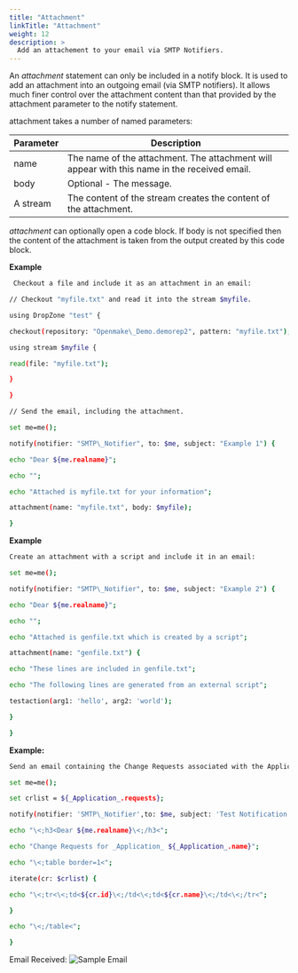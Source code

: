 ```yaml
---
title: "Attachment"
linkTitle: "Attachment"
weight: 12
description: >
  Add an attachement to your email via SMTP Notifiers.
---
```



An _attachment_ statement can only be included in a notify block. It is used to add an attachment into an outgoing email (via SMTP notifiers). It allows much finer control over the attachment content than that provided by the attachment parameter to the notify statement.

attachment takes a number of named parameters:

|**Parameter**| **Description** |
| --- | --- |
 | name |   The name of the attachment. The attachment will appear with this name in the received email.|
 | body | Optional - The message.|  
 | A stream | The content of the stream creates the content of the attachment.|

_attachment_ can optionally open a code block. If body is not specified then the content of the attachment is taken from the output created by this code block.

**Example**

```bash
 Checkout a file and include it as an attachment in an email:

// Checkout "myfile.txt" and read it into the stream $myfile.

using DropZone "test" {

checkout(repository: "Openmake\_Demo.demorep2", pattern: "myfile.txt");

using stream $myfile {

read(file: "myfile.txt");

}

}

// Send the email, including the attachment.

set me=me();

notify(notifier: "SMTP\_Notifier", to: $me, subject: "Example 1") {

echo "Dear ${me.realname}";

echo "";

echo "Attached is myfile.txt for your information";

attachment(name: "myfile.txt", body: $myfile);

}

```

**Example**

```bash
Create an attachment with a script and include it in an email:

set me=me();

notify(notifier: "SMTP\_Notifier", to: $me, subject: "Example 2") {

echo "Dear ${me.realname}";

echo "";

echo "Attached is genfile.txt which is created by a script";

attachment(name: "genfile.txt") {

echo "These lines are included in genfile.txt";

echo "The following lines are generated from an external script";

testaction(arg1: 'hello', arg2: 'world');

}

}
```

**Example:**

```bash
Send an email containing the Change Requests associated with the Application.

set me=me();

set crlist = ${_Application_.requests};

notify(notifier: 'SMTP\_Notifier',to: $me, subject: 'Test Notification', HTML: true) {

echo "\<;h3<Dear ${me.realname}\<;/h3<";

echo "Change Requests for _Application_ ${_Application_.name}";

echo "\<;table border=1<";

iterate(cr: $crlist) {

echo "\<;tr<\<;td<${cr.id}\<;/td<\<;td<${cr.name}\<;/td<\<;/tr<";

}

echo "\<;/table<";

}
```

Email Received:
![Sample Email](/userguide/dmscript/Attachment.jpg)
